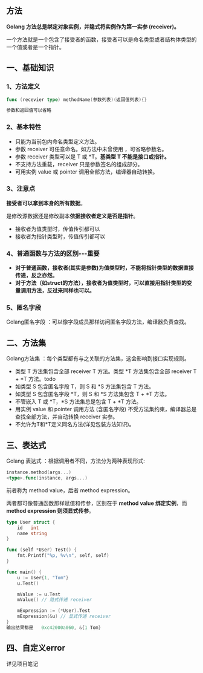 ## 方法
**Golang 方法总是绑定对象实例，并隐式将实例作为第一实参 (receiver)。**

一个方法就是一个包含了接受者的函数，接受者可以是命名类型或者结构体类型的一个值或者是一个指针。

## 一、基础知识

### 1、方法定义
```go
func (recevier type) methodName(参数列表)(返回值列表){}

参数和返回值可以省略
```
### 2、基本特性
* 只能为当前包内命名类型定义方法。
* 参数 receiver 可任意命名。如方法中未曾使用 ，可省略参数名。
* 参数 receiver 类型可以是 T 或 \*T。**基类型 T 不能是接口或指针。**
* 不支持方法重载，receiver 只是参数签名的组成部分。
* 可用实例 value 或 pointer 调用全部方法，编译器自动转换。

### 3、注意点
**接受者可以拿到本身的所有数据**。

是修改源数据还是修改副本**依据接收者定义是否是指针**。

* 接收者为值类型时，传值传引都可以
* 接收者为指针类型时，传值传引都可以

### 4、普通函数与方法的区别---重要
* **对于普通函数，接收者(其实是参数)为值类型时，不能将指针类型的数据直接传递，反之亦然。**
* **对于方法（如struct的方法），接收者为值类型时，可以直接用指针类型的变量调用方法，反过来同样也可以。**

### 5、匿名字段
Golang匿名字段 ：可以像字段成员那样访问匿名字段方法，编译器负责查找。

## 二、方法集
Golang方法集 ：每个类型都有与之关联的方法集，这会影响到接口实现规则。

* 类型 T 方法集包含全部 receiver T 方法。类型 \*T 方法集包含全部 receiver T + \*T 方法。todo
* 如类型 S 包含匿名字段 T，则 S 和 *S 方法集包含 T 方法。 
* 如类型 S 包含匿名字段 \*T，则 S 和 *S 方法集包含 T + \*T 方法。 
* 不管嵌入 T 或 \*T，\*S 方法集总是包含 T + *T 方法。
* 用实例 value 和 pointer 调用方法 (含匿名字段) 不受方法集约束，编译器总是查找全部方法，并自动转换 receiver 实参。
* 不允许为T和*T定义同名方法(详见包装方法知识)。

## 三、表达式
Golang 表达式 ：根据调用者不同，方法分为两种表现形式:
```go
instance.method(args...)
<type>.func(instance, args...)
```
前者称为 method value，后者 method expression。

两者都可像普通函数那样赋值和传参，区别在于 **method value 绑定实例**，而 **method expression 则须显式传参**。

```go
type User struct {
    id   int
    name string
}

func (self *User) Test() {
    fmt.Printf("%p, %v\n", self, self)
}

func main() {
    u := User{1, "Tom"}
    u.Test()

    mValue := u.Test
    mValue() // 隐式传递 receiver

    mExpression := (*User).Test
    mExpression(&u) // 显式传递 receiver
}
输出结果都是   0xc42000a060, &{1 Tom}
```

## 四、自定义error
详见项目笔记